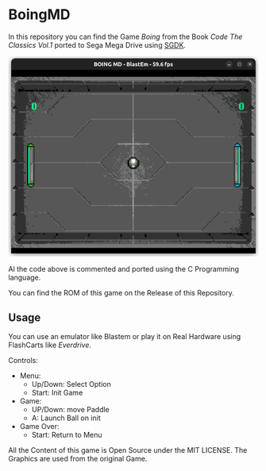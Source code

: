 # BoingMD

In this repository you can find the Game _Boing_ from the Book _Code The Classics Vol.1_ ported to Sega Mega Drive using [SGDK](https://github.com/Stephane-D/SGDK).

![BoingMD](boing.png)

Al the code above is commented and ported using the C Programming language.

You can find the ROM of this game on the Release of this Repository.

## Usage

You can use an emulator like Blastem or play it on Real Hardware using FlashCarts like _Everdrive_.

Controls:

* Menu:
    * Up/Down: Select Option
    * Start: Init Game
* Game:
    * UP/Down: move Paddle
    * A: Launch Ball on init
* Game Over:
    * Start: Return to Menu

All the Content of this game is Open Source under the MIT LICENSE. The Graphics are used from the original Game.